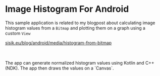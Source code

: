 # Image Histogram For Android

This sample application is related to my blogpost about calculating image histogram values from a `Bitmap` and plotting them on a graph using a custom `View`<br>

<a href="https://sisik.eu/blog/android/media/histogram-from-bitmap">sisik.eu/blog/android/media/histogram-from-bitmap</a>

<br>
<br>
The app can generate normalized histogram values using Kotlin and C++ (NDK). The app then draws the values on a `Canvas`.